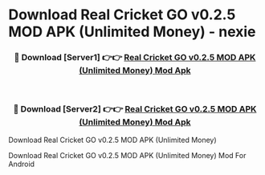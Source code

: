# Download Real Cricket GO v0.2.5 MOD APK (Unlimited Money) - nexie


<div align="center">
<h3>🔴 Download [Server1] 👉👉 <a href="https://apk-comot.site?title=Real_Cricket_GO_v0.2.5_MOD_APK_(Unlimited_Money)">Real Cricket GO v0.2.5 MOD APK (Unlimited Money) Mod Apk</a></h3><br>
<h3>🔴 Download [Server2] 👉👉 <a href="https://apk-comot.site?title=Real_Cricket_GO_v0.2.5_MOD_APK_(Unlimited_Money)">Real Cricket GO v0.2.5 MOD APK (Unlimited Money) Mod Apk</a></h3>
</div>



Download Real Cricket GO v0.2.5 MOD APK (Unlimited Money) 

Download Real Cricket GO v0.2.5 MOD APK (Unlimited Money) Mod For Android